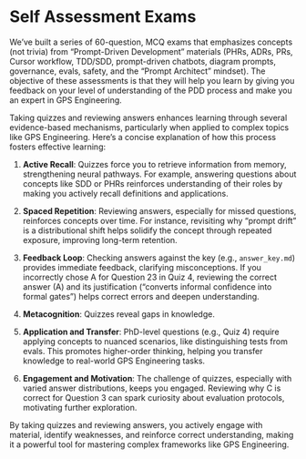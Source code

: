 # Self Assessment Exams

We’ve built a series of 60-question, MCQ exams that emphasizes concepts (not trivia) from “Prompt-Driven Development” materials (PHRs, ADRs, PRs, Cursor workflow, TDD/SDD, prompt-driven chatbots, diagram prompts, governance, evals, safety, and the “Prompt Architect” mindset). The objective of these assessments is that they will help you learn by giving you feedback on your level of understanding of the PDD process and make you an expert in GPS Engineering.

Taking quizzes and reviewing answers enhances learning through several evidence-based mechanisms, particularly when applied to complex topics like GPS Engineering. Here’s a concise explanation of how this process fosters effective learning:

1. **Active Recall**: Quizzes force you to retrieve information from memory, strengthening neural pathways. For example, answering questions about concepts like SDD or PHRs reinforces understanding of their roles by making you actively recall definitions and applications.

2. **Spaced Repetition**: Reviewing answers, especially for missed questions, reinforces concepts over time. For instance, revisiting why “prompt drift” is a distributional shift helps solidify the concept through repeated exposure, improving long-term retention.

3. **Feedback Loop**: Checking answers against the key (e.g., `answer_key.md`) provides immediate feedback, clarifying misconceptions. If you incorrectly chose A for Question 23 in Quiz 4, reviewing the correct answer (A) and its justification (“converts informal confidence into formal gates”) helps correct errors and deepen understanding.

4. **Metacognition**: Quizzes reveal gaps in knowledge. 

5. **Application and Transfer**: PhD-level questions (e.g., Quiz 4) require applying concepts to nuanced scenarios, like distinguishing tests from evals. This promotes higher-order thinking, helping you transfer knowledge to real-world GPS Engineering tasks.

6. **Engagement and Motivation**: The challenge of quizzes, especially with varied answer distributions, keeps you engaged. Reviewing why C is correct for Question 3 can spark curiosity about evaluation protocols, motivating further exploration.

By taking quizzes and reviewing answers, you actively engage with material, identify weaknesses, and reinforce correct understanding, making it a powerful tool for mastering complex frameworks like GPS Engineering. 